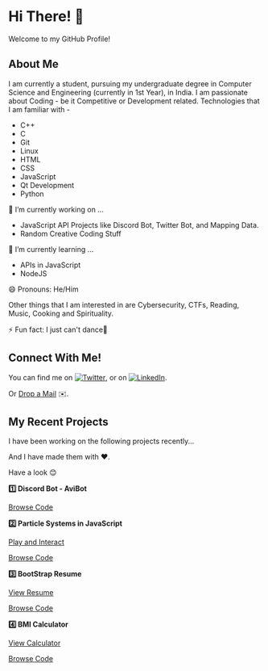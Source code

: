 # Hi There! 👋

Welcome to my GitHub Profile!

## About Me

I am currently a student, pursuing my undergraduate degree in Computer Science and Engineering (currently in 1st Year), in India.
I am passionate about Coding - be it Competitive or Development related.
Technologies that I am familiar with - 
- C++
- C
- Git
- Linux
- HTML
- CSS
- JavaScript
- Qt Development
- Python


🔭 I’m currently working on ...

- JavaScript API Projects like Discord Bot, Twitter Bot, and Mapping Data.
- Random Creative Coding Stuff

🌱 I’m currently learning ...

- APIs in JavaScript
- NodeJS

😄 Pronouns: He/Him

Other things that I am interested in are Cybersecurity, CTFs, Reading, Music, Cooking and Spirituality.

⚡ Fun fact:  I  just can't dance🙂

## Connect With Me! 

You can find me on [![Twitter][1.2]][1], or on [![LinkedIn][2.2]][2].

Or [Drop a Mail](mailto:aviralji4@gmail.com) ✉️.

[1.2]: http://i.imgur.com/wWzX9uB.png (twitter icon without padding)
[2.2]: https://raw.githubusercontent.com/MartinHeinz/MartinHeinz/master/linkedin-3-16.png (LinkedIn icon without padding)

[1]: https://twitter.com/geek_sri
[2]: https://www.linkedin.com/in/aviral-srivastava-07b1a4202/


## My Recent Projects

I have been working on the following projects recently...

And I have made them with ❤️.

Have a look 😊

**1️⃣ Discord Bot - AviBot**

[Browse Code](https://github.com/godofgeeks23/my_webDevProjs/tree/master/aviBot)

**2️⃣ Particle Systems in JavaScript**

[Play and Interact](https://godofgeeks23.github.io/particle_systems_JS/particle_systems_proj/main.html)

[Browse Code](https://github.com/godofgeeks23/particle_systems_JS)

**3️⃣ BootStrap Resume**  

[View Resume](https://godofgeeks23.github.io/bootstrap_Resume/main.html)

[Browse Code](https://github.com/godofgeeks23/bootstrap_Resume)

**4️⃣ BMI Calculator**

[View Calculator](https://godofgeeks23.github.io/bmi_calc/main.html)

[Browse Code](https://github.com/godofgeeks23/bmi_calc)

